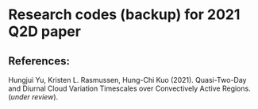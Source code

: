 # Research codes (backup) for 2021 Q2D paper

## References:
Hungjui Yu, Kristen L. Rasmussen, Hung-Chi Kuo (2021). Quasi-Two-Day and Diurnal Cloud Variation Timescales over Convectively Active Regions. (*under review*).

